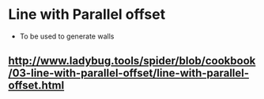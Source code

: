 # Line with Parallel offset

* To be used to generate walls

## http://www.ladybug.tools/spider/blob/cookbook/03-line-with-parallel-offset/line-with-parallel-offset.html